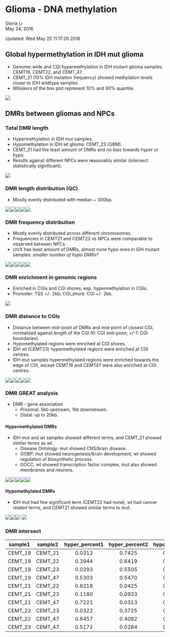 # Glioma - DNA methylation
Gloria Li  
May 24, 2016  

Updated: Wed May 25 11:17:20 2016



## Global hypermethylation in IDH mut glioma
* Genome-wide and CGI hypermethylation in IDH mutant glioma samples: CEMT19, CEMT22, and CEMT_47.      
* CEMT_21 (10% IDH mutation frequency) showed methylation levels closer to IDH wildtype samples.    
* Whiskers of the box plot represent 10% and 90% quantile.     

![](WGBS_files/figure-html/global_5mC-1.png)

## DMRs between gliomas and NPCs  
### Total DMR length
* Hypermethylation in IDH mut samples.    
* Hypomethylation in IDH wt glioma: CEMT_23 (GBM).     
* CEMT_21 had the least amount of DMRs and no bias towards hyper or hypo.      
* Results against different NPCs were reasonably similar (intersect statistically significant).      

![](WGBS_files/figure-html/DMR_summary-1.png)

### DMR length distribution (QC) 
* Mostly evenly distributed with median ~ 300bp.      

![](WGBS_files/figure-html/DMR_length-1.png)![](WGBS_files/figure-html/DMR_length-2.png)![](WGBS_files/figure-html/DMR_length-3.png)![](WGBS_files/figure-html/DMR_length-4.png)![](WGBS_files/figure-html/DMR_length-5.png)

### DMR frequency distribution 
* Mostly evenly distributed across different chromosomes.  
* Frequencies in CEMT21 and CEMT23 vs NPCs were comparable to observed between NPCs.        
* chrX has least amount of DMRs, almost none hypo ones in IDH mutant samples: _smaller number of hypo DMRs?_

![](WGBS_files/figure-html/DMR_freq-1.png)![](WGBS_files/figure-html/DMR_freq-2.png)![](WGBS_files/figure-html/DMR_freq-3.png)![](WGBS_files/figure-html/DMR_freq-4.png)![](WGBS_files/figure-html/DMR_freq-5.png)

### DMR enrichment in genomic regions 
* Enriched in CGIs and CGI shores, esp. hypermethylation in CGIs.    
* Promoter: TSS +/- 2kb; CGI_shore: CGI +/- 2kb.      

![](WGBS_files/figure-html/DMR_genomicBreak-1.png)

### DMR distance to CGIs
* Distance between mid-point of DMRs and mid-point of closest CGI, normalized against length of the CGI (0: CGI mid-point; +/-1: CGI boundaries).      
* Hypomethylated regions were enriched at CGI shores.    
* IDH wt (CEMT23) hypermethylated regions were enriched at CGI centres.      
* IDH mut samples hypermethylated regions were enriched towards the edge of CGI, except CEMT19 and CEMT47 were also enriched at CGI centres.        

![](WGBS_files/figure-html/DMR_CGIdis-1.png)![](WGBS_files/figure-html/DMR_CGIdis-2.png)![](WGBS_files/figure-html/DMR_CGIdis-3.png)![](WGBS_files/figure-html/DMR_CGIdis-4.png)![](WGBS_files/figure-html/DMR_CGIdis-5.png)

### DMR GREAT analysis
* DMR - gene association
	+ Proximal: 5kb upstream, 1kb downstream.     
	+ Distal: up to 20kb.         

#### Hypermethylated DMRs
* IDH mut and wt samples showed different terms, and CEMT_21 showed similar terms as wt.      
	+ Disease Ontology: mut showed CNS/brain disease.     
	+ GOBP: mut showed neurogenesis/brain development, wt showed regulation of biosynthetic process.   
	+ GOCC: wt showed transcription factor complex, mut also showed membranes and neurons.         

![](WGBS_files/figure-html/DMR_GREAT_hyper-1.png)![](WGBS_files/figure-html/DMR_GREAT_hyper-2.png)![](WGBS_files/figure-html/DMR_GREAT_hyper-3.png)![](WGBS_files/figure-html/DMR_GREAT_hyper-4.png)![](WGBS_files/figure-html/DMR_GREAT_hyper-5.png)

#### Hypomethylated DMRs
* IDH mut had few significant term (CEMT22 had none), wt had cancer related terms, and CEMT21 showed similar terms to mut.   

![](WGBS_files/figure-html/DMR_GREAT_hypo1-1.png)![](WGBS_files/figure-html/DMR_GREAT_hypo1-2.png)![](WGBS_files/figure-html/DMR_GREAT_hypo1-3.png)
![](WGBS_files/figure-html/DMR_GREAT_hypo2-1.png)

### DMR intersect 

<table>
 <thead>
  <tr>
   <th style="text-align:center;"> sample1 </th>
   <th style="text-align:center;"> sample2 </th>
   <th style="text-align:center;"> hyper_percent1 </th>
   <th style="text-align:center;"> hyper_percent2 </th>
   <th style="text-align:center;"> hypo_percent1 </th>
   <th style="text-align:center;"> hypo_percent2 </th>
  </tr>
 </thead>
<tbody>
  <tr>
   <td style="text-align:center;"> CEMT_19 </td>
   <td style="text-align:center;"> CEMT_21 </td>
   <td style="text-align:center;"> 0.0312 </td>
   <td style="text-align:center;"> 0.7425 </td>
   <td style="text-align:center;"> 0.1275 </td>
   <td style="text-align:center;"> 0.3044 </td>
  </tr>
  <tr>
   <td style="text-align:center;"> CEMT_19 </td>
   <td style="text-align:center;"> CEMT_22 </td>
   <td style="text-align:center;"> 0.3944 </td>
   <td style="text-align:center;"> 0.6419 </td>
   <td style="text-align:center;"> 0.2418 </td>
   <td style="text-align:center;"> 0.5833 </td>
  </tr>
  <tr>
   <td style="text-align:center;"> CEMT_19 </td>
   <td style="text-align:center;"> CEMT_23 </td>
   <td style="text-align:center;"> 0.0293 </td>
   <td style="text-align:center;"> 0.5505 </td>
   <td style="text-align:center;"> 0.0576 </td>
   <td style="text-align:center;"> 0.0320 </td>
  </tr>
  <tr>
   <td style="text-align:center;"> CEMT_19 </td>
   <td style="text-align:center;"> CEMT_47 </td>
   <td style="text-align:center;"> 0.5303 </td>
   <td style="text-align:center;"> 0.5470 </td>
   <td style="text-align:center;"> 0.3322 </td>
   <td style="text-align:center;"> 0.4198 </td>
  </tr>
  <tr>
   <td style="text-align:center;"> CEMT_21 </td>
   <td style="text-align:center;"> CEMT_22 </td>
   <td style="text-align:center;"> 0.6218 </td>
   <td style="text-align:center;"> 0.0425 </td>
   <td style="text-align:center;"> 0.1687 </td>
   <td style="text-align:center;"> 0.1705 </td>
  </tr>
  <tr>
   <td style="text-align:center;"> CEMT_21 </td>
   <td style="text-align:center;"> CEMT_23 </td>
   <td style="text-align:center;"> 0.1180 </td>
   <td style="text-align:center;"> 0.0933 </td>
   <td style="text-align:center;"> 0.1227 </td>
   <td style="text-align:center;"> 0.0285 </td>
  </tr>
  <tr>
   <td style="text-align:center;"> CEMT_21 </td>
   <td style="text-align:center;"> CEMT_47 </td>
   <td style="text-align:center;"> 0.7221 </td>
   <td style="text-align:center;"> 0.0313 </td>
   <td style="text-align:center;"> 0.2219 </td>
   <td style="text-align:center;"> 0.1174 </td>
  </tr>
  <tr>
   <td style="text-align:center;"> CEMT_22 </td>
   <td style="text-align:center;"> CEMT_23 </td>
   <td style="text-align:center;"> 0.0322 </td>
   <td style="text-align:center;"> 0.3725 </td>
   <td style="text-align:center;"> 0.0679 </td>
   <td style="text-align:center;"> 0.0156 </td>
  </tr>
  <tr>
   <td style="text-align:center;"> CEMT_22 </td>
   <td style="text-align:center;"> CEMT_47 </td>
   <td style="text-align:center;"> 0.6457 </td>
   <td style="text-align:center;"> 0.4092 </td>
   <td style="text-align:center;"> 0.5373 </td>
   <td style="text-align:center;"> 0.2815 </td>
  </tr>
  <tr>
   <td style="text-align:center;"> CEMT_23 </td>
   <td style="text-align:center;"> CEMT_47 </td>
   <td style="text-align:center;"> 0.5172 </td>
   <td style="text-align:center;"> 0.0284 </td>
   <td style="text-align:center;"> 0.0255 </td>
   <td style="text-align:center;"> 0.0581 </td>
  </tr>
</tbody>
</table>

